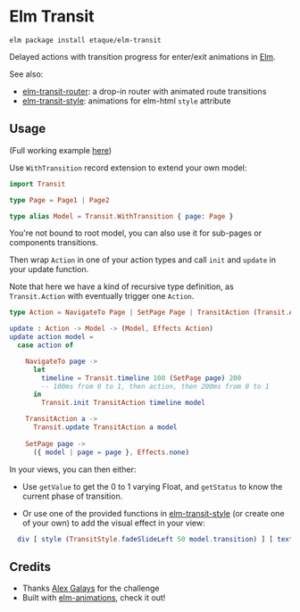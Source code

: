 # Elm Transit

    elm package install etaque/elm-transit

Delayed actions with transition progress for enter/exit animations in [Elm](http://elm-lang.org/).

See also:

* [elm-transit-router](http://package.elm-lang.org/packages/etaque/elm-transit-router/latest): a drop-in router with animated route transitions
* [elm-transit-style](http://package.elm-lang.org/packages/etaque/elm-transit-router/latest): animations for elm-html `style` attribute


## Usage

(Full working example [here](./example/src))

Use `WithTransition` record extension to extend your own model:

```elm
import Transit

type Page = Page1 | Page2

type alias Model = Transit.WithTransition { page: Page }
```

You're not bound to root model, you can also use it for sub-pages or components transitions.

Then wrap `Action` in one of your action types and call `init` and
`update` in your update function.

Note that here we have a kind of recursive type definition, as `Transit.Action` with eventually trigger one `Action`.

```elm
type Action = NavigateTo Page | SetPage Page | TransitAction (Transit.Action Action)

update : Action -> Model -> (Model, Effects Action)
update action model =
  case action of

    NavigateTo page ->
      let
        timeline = Transit.timeline 100 (SetPage page) 200
        -- 100ms from 0 to 1, then action, then 200ms from 0 to 1
      in
        Transit.init TransitAction timeline model

    TransitAction a ->
      Transit.update TransitAction a model
        
    SetPage page ->
      ({ model | page = page }, Effects.none)
```

In your views, you can then either:

* Use `getValue` to get the 0 to 1 varying Float, and `getStatus` to know the current phase of transition.

* Or use one of the provided functions in [elm-transit-style](http://package.elm-lang.org/packages/etaque/elm-transit-style/latest) (or create one of your own)
to add the visual effect in your view:

```elm
  div [ style (TransitStyle.fadeSlideLeft 50 model.transition) ] [ text "Some content" ]
```

## Credits

* Thanks [Alex Galays](https://twitter.com/boubiyeah) for the challenge
* Built with [elm-animations](http://package.elm-lang.org/packages/mgold/elm-animation/latest), check it out!

